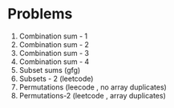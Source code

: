 # Problems
1) Combination sum - 1
2) Combination sum - 2
3) Combination sum - 3
4) Combination sum - 4
5) Subset sums (gfg)
6) Subsets - 2 (leetcode)
7) Permutations (leecode , no array duplicates)
8) Permutations-2 (leetcode , array duplicates)


